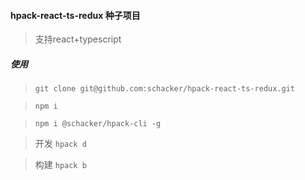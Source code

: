 
#### hpack-react-ts-redux 种子项目

> 支持react+typescript

##### 使用

> `git clone git@github.com:schacker/hpack-react-ts-redux.git`

> `npm i`

> `npm i @schacker/hpack-cli -g`

> 开发 `hpack d`

> 构建 `hpack b`